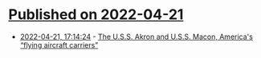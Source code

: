 # [Published on 2022-04-21](index.md)

* [2022-04-21, 17:14:24](https://news.ycombinator.com/item?id=31112278) - [The U.S.S. Akron and U.S.S. Macon, America's “flying aircraft carriers”](https://www.airships.net/us-navy-rigid-airships/uss-akron-macon/)
